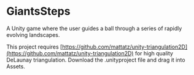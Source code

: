 # GiantsSteps
A Unity game where the user guides a ball through a series of rapidly evolving landscapes.


This project requires [https://github.com/mattatz/unity-triangulation2D](https://github.com/mattatz/unity-triangulation2D) for high quality DeLaunay triangulation.  Download the .unityproject file and drag it into Assets.


